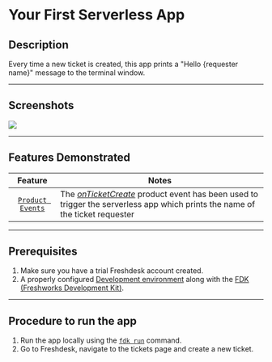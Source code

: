 # Your First Serverless App

## Description

Every time a new ticket is created, this app prints a "Hello {requester name}" message to the terminal window.

---

## Screenshots

![](screenshots/simulation-solution.png)

---

## Features Demonstrated

|                                   Feature                                   | Notes                                                                                                                                                                                                   |
| :-------------------------------------------------------------------------: | ------------------------------------------------------------------------------------------------------------------------------------------------------------------------------------------------------- |
| [`Product Events`](https://developers.freshdesk.com/v2/docs/product-events) | The [_onTicketCreate_](https://developers.freshdesk.com/v2/docs/product-events/#onticketcreate) product event has been used to trigger the serverless app which prints the name of the ticket requester |

---

## Prerequisites

1. Make sure you have a trial Freshdesk account created.
2. A properly configured [Development environment](https://developers.freshdesk.com/v2/docs/quick-start/) along with the [FDK (Freshworks Development Kit)](https://developers.freshdesk.com/v2/docs/freshworks-cli/).

---

## Procedure to run the app

1. Run the app locally using the [`fdk run`](https://developers.freshdesk.com/v2/docs/freshworks-cli/#run) command.
2. Go to Freshdesk, navigate to the tickets page and create a new ticket.
